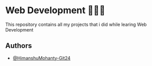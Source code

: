 # Web Development 🧑🏽‍💻

This repository contains all my projects that i did while learing Web Development

## Authors

- [@HimanshuMohanty-Git24](https://github.com/HimanshuMohanty-Git24)
